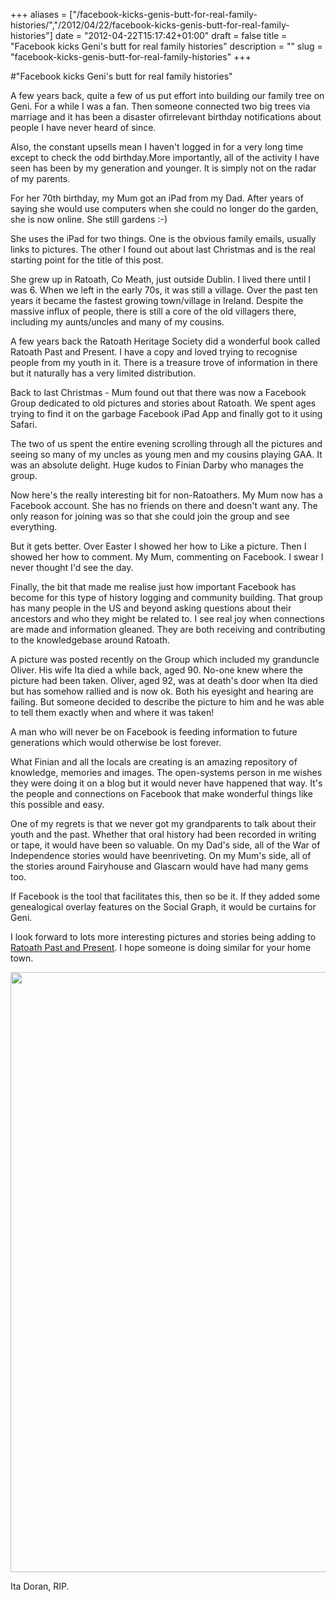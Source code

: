 +++
aliases = ["/facebook-kicks-genis-butt-for-real-family-histories/","/2012/04/22/facebook-kicks-genis-butt-for-real-family-histories"]
date = "2012-04-22T15:17:42+01:00"
draft = false
title = "Facebook kicks Geni's butt for real family histories"
description = ""
slug = "facebook-kicks-genis-butt-for-real-family-histories"
+++

#"Facebook kicks Geni's butt for real family histories"

A few years back, quite a few of us put effort into building our family tree on Geni. For a while I was a fan. Then someone connected two big trees via marriage and it has been a disaster ofirrelevant birthday notifications about people I have never heard of since.

Also, the constant upsells mean I haven't logged in for a very long time except to check the odd birthday.More importantly, all of the activity I have seen has been by my generation and younger. It is simply not on the radar of my parents.

For her 70th birthday, my Mum got an iPad from my Dad. After years of saying she would use computers when she could no longer do the garden, she is now online. She still gardens :-)

She uses the iPad for two things. One is the obvious family emails, usually links to pictures. The other I found out about last Christmas and is the real starting point for the title of this post.

She grew up in Ratoath, Co Meath, just outside Dublin. I lived there until I was 6. When we left in the early 70s, it was still a village. Over the past ten years it became the fastest growing town/village in Ireland. Despite the massive influx of people, there is still a core of the old villagers there, including my aunts/uncles and many of my cousins.

A few years back the Ratoath Heritage Society did a wonderful book called Ratoath Past and Present. I have a copy and loved trying to recognise people from my youth in it. There is a treasure trove of information in there but it naturally has a very limited distribution.

Back to last Christmas - Mum found out that there was now a Facebook Group dedicated to old pictures and stories about Ratoath. We spent ages trying to find it on the garbage Facebook iPad App and finally got to it using Safari.

The two of us spent the entire evening scrolling through all the pictures and seeing so many of my uncles as young men and my cousins playing GAA. It was an absolute delight. Huge kudos to Finian Darby who manages the group.

Now here's the really interesting bit for non-Ratoathers. My Mum now has a Facebook account. She has no friends on there and doesn't want any. The only reason for joining was so that she could join the group and see everything.

But it gets better. Over Easter I showed her how to Like a picture. Then I showed her how to comment. My Mum, commenting on Facebook. I swear I never thought I'd see the day.

Finally, the bit that made me realise just how important Facebook has become for this type of history logging and community building. That group has many people in the US and beyond asking questions about their ancestors and who they might be related to. I see real joy when connections are made and information gleaned. They are both receiving and contributing to the knowledgebase around Ratoath.

A picture was posted recently on the Group which included my granduncle Oliver. His wife Ita died a while back, aged 90. No-one knew where the picture had been taken. Oliver, aged 92, was at death's door when Ita died but has somehow rallied and is now ok. Both his eyesight and hearing are failing. But someone decided to describe the picture to him and he was able to tell them exactly when and where it was taken!

A man who will never be on Facebook is feeding information to future generations which would otherwise be lost forever.

What Finian and all the locals are creating is an amazing repository of knowledge, memories and images. The open-systems person in me wishes they were doing it on a blog but it would never have happened that way. It's the people and connections on Facebook that make wonderful things like this possible and easy.

One of my regrets is that we never got my grandparents to talk about their youth and the past. Whether that oral history had been recorded in writing or tape, it would have been so valuable. On my Dad's side, all of the War of Independence stories would have beenriveting. On my Mum's side, all of the stories around Fairyhouse and Glascarn would have had many gems too.

If Facebook is the tool that facilitates this, then so be it. If they added some genealogical overlay features on the Social Graph, it would be curtains for Geni.

I look forward to lots more interesting pictures and stories being adding to <a href="https://www.facebook.com/groups/47433132319/">Ratoath Past and Present</a>. I hope someone is doing similar for your home town.

<img class="alignnone size-full wp-image-691" style="color: #333333; font-style: normal; line-height: 24px; border-style: initial; border-color: initial;" title="397019_376323742382634_100000150334669_1639798_1577689519_n" src="https://d2j17b10ywb1i7.cloudfront.net/wp-content/uploads/2012/04/397019_376323742382634_100000150334669_1639798_1577689519_n.jpg" alt="" width="640" height="960" />

Ita Doran, RIP.